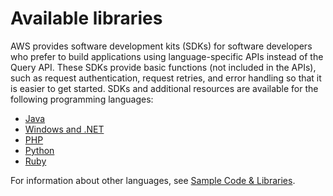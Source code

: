 # Available libraries<a name="using-libraries"></a>

AWS provides software development kits \(SDKs\) for software developers who prefer to build applications using language\-specific APIs instead of the Query API\. These SDKs provide basic functions \(not included in the APIs\), such as request authentication, request retries, and error handling so that it is easier to get started\. SDKs and additional resources are available for the following programming languages:
+  [Java](https://aws.amazon.com/java) 
+  [Windows and \.NET](https://aws.amazon.com/net) 
+  [PHP](https://aws.amazon.com/php) 
+  [Python](https://aws.amazon.com/python) 
+  [Ruby](https://aws.amazon.com/ruby) 

For information about other languages, see [Sample Code & Libraries](https://aws.amazon.com/code)\.
